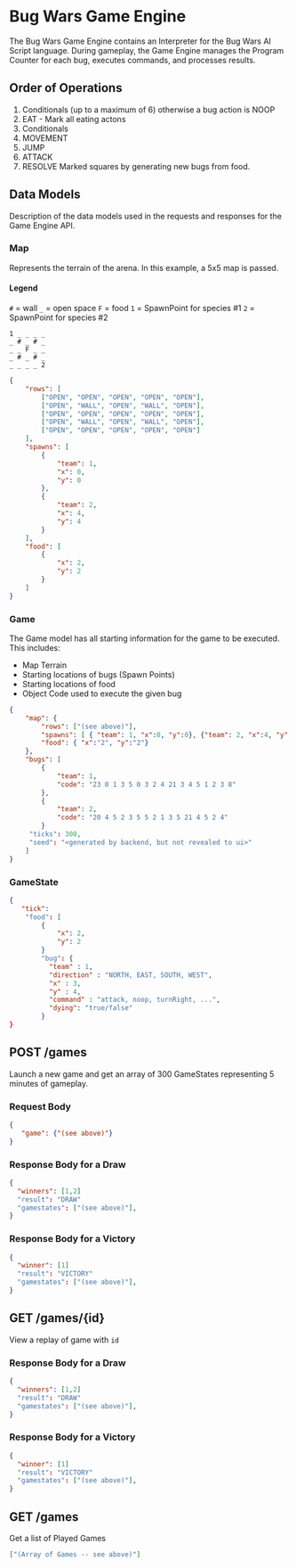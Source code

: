 # Bug Wars Game Engine
The Bug Wars Game Engine contains an Interpreter for the Bug Wars AI Script language.  During gameplay, the Game Engine manages the Program Counter for each bug, executes commands, and processes results.

## Order of Operations
1. Conditionals (up to a maximum of 6) otherwise a bug action is NOOP
2. EAT - Mark all eating actons
3. Conditionals
4. MOVEMENT
5. JUMP
6. ATTACK
7. RESOLVE Marked squares by generating new bugs from food.

## Data Models
Description of the data models used in the requests and responses for the Game Engine API.

### Map
Represents the terrain of the arena.  In this example, a 5x5 map is passed.

#### Legend
`#` = wall
`_` = open space
`F` = food
`1` = SpawnPoint for species #1
`2` = SpawnPoint for species #2

```
1 _ _ _ _
_ # _ # _
_ _ F _ _
_ # _ # _
_ _ _ _ 2
```

```json
{
    "rows": [
        ["OPEN", "OPEN", "OPEN", "OPEN", "OPEN"],
        ["OPEN", "WALL", "OPEN", "WALL", "OPEN"],
        ["OPEN", "OPEN", "OPEN", "OPEN", "OPEN"],
        ["OPEN", "WALL", "OPEN", "WALL", "OPEN"],
        ["OPEN", "OPEN", "OPEN", "OPEN", "OPEN"]
    ],
    "spawns": [
        {
            "team": 1,
            "x": 0,
            "y": 0
        },
        {
            "team": 2,
            "x": 4,
            "y": 4
        }
    ],
    "food": [
        {
            "x": 2,
            "y": 2
        }
    ]
}
```
### Game
The Game model has all starting information for the game to be executed.  This includes:
* Map Terrain
* Starting locations of bugs (Spawn Points)
* Starting locations of food
* Object Code used to execute the given bug

```json
{
    "map": {
        "rows": ["(see above)"],
        "spawns": [ { "team": 1, "x":0, "y":0}, {"team": 2, "x":4, "y":4}],
        "food": { "x":"2", "y":"2"}
    },
    "bugs": [
        {
            "team": 1,
            "code": "23 0 1 3 5 0 3 2 4 21 3 4 5 1 2 3 8"
        },
        {
            "team": 2,
            "code": "20 4 5 2 3 5 5 2 1 3 5 21 4 5 2 4"
        }
     "ticks": 300,
     "seed": "<generated by backend, but not revealed to ui>"
    ]
}
```

### GameState
```json
{
   "tick": 
    "food": [
        {
            "x": 2,
            "y": 2
        }
        "bug": {
          "team" : 1,
          "direction" : "NORTH, EAST, SOUTH, WEST",
          "x" : 3,
          "y" : 4,
          "command" : "attack, noop, turnRight, ...",
          "dying": "true/false"
        }
}
```

## POST /games
Launch a new game and get an array of 300 GameStates representing 5 minutes of gameplay.

### Request Body
```json
{
   "game": {"(see above)"}
}
```
### Response Body for a Draw
```json
{
  "winners": [1,2]
  "result": "DRAW"
  "gamestates": ["(see above)"],
}
```

### Response Body for a Victory
```json
{
  "winner": [1]
  "result": "VICTORY"
  "gamestates": ["(see above)"],
}
```

## GET /games/{id}
View a replay of game with `id`

### Response Body for a Draw
```json
{
  "winners": [1,2]
  "result": "DRAW"
  "gamestates": ["(see above)"],
}
```

### Response Body for a Victory
```json
{
  "winner": [1]
  "result": "VICTORY"
  "gamestates": ["(see above)"],
}
```

## GET /games
Get a list of Played Games
```json
["(Array of Games -- see above)"]
```
